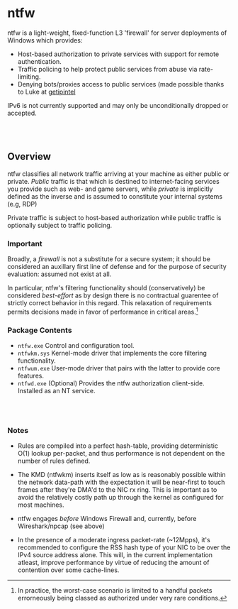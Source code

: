 # ntfw
ntfw is a light-weight, fixed-function L3 'firewall' for server deployments of Windows which provides:

- Host-based authorization to private services with support for remote authentication.
- Traffic policing to help protect public services from abuse via rate-limiting.
- Denying bots/proxies access to public services (made possible thanks to Luke at [getipintel](https://getipintel.com)

IPv6 is not currently supported and may only be unconditionally dropped or accepted.

<br>
<br>

## Overview

ntfw classifies all network traffic arriving at your machine as either public or private. *Public* traffic is that which is destined
to internet-facing services you provide such as web- and game servers, while *private* is implicitly defined as the inverse and
is assumed to constitute your internal systems (e.g, RDP)

Private traffic is subject to host-based authorization while public traffic is optionally subject to traffic policing.
<br>

### Important

Broadly, a *firewall* is not a substitute for a secure system; it should be considered an auxillary first line of defense and for
the purpose of security evaluation: assumed not exist at all.
<br>

In particular, ntfw's filtering functionality should (conservatively) be considered *best-effort* as by design there is no contractual
guarentee of strictly correct behavior in this regard. This relaxation of requirements permits decisions made in favor of performance in
critical areas.[^1]


### Package Contents

- `ntfw.exe` Control and configuration tool.
- `ntfwkm.sys` Kernel-mode driver that implements the core filtering functionality.
- `ntfwum.exe` User-mode driver that pairs with the latter to provide core features.
- `ntfwd.exe` (Optional) Provides the ntfw authorization client-side. Installed as an NT service.

<br>
<br>

### Notes

- Rules are compiled into a perfect hash-table, providing deterministic O(1) lookup per-packet, and thus performance is not dependent on the number of rules defined.

- The KMD (ntfwkm) inserts itself as low as is reasonably possible within the network data-path with the expectation it will be near-first to touch
  frames after they're DMA'd to the NIC rx ring. This is important as to avoid the relatively costly path up through the kernel as
  configured for most machines.

- ntfw engages *before* Windows Firewall and, currently, before Wireshark/npcap (see above)
  
- In the presence of a moderate ingress packet-rate (~12Mpps), it's recommended to configure the RSS hash type of your NIC to be over the IPv4 source address
  alone. This will, in the current implementation atleast, improve performance by virtue of reducing the amount of contention over some cache-lines.


[^1]: In practice, the worst-case scenario is limited to a handful packets errorneously being classed as authorized under very rare conditions.
